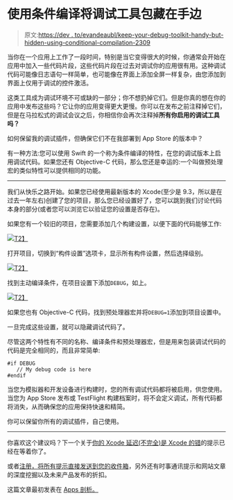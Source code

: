 # 使用条件编译将调试工具包藏在手边

> 原文:[https://dev . to/evandeaubl/keep-your-debug-toolkit-handy-but-hidden-using-conditional-compilation-2309](https://dev.to/evandeaubl/keep-your-debug-toolkit-handy-but-hidden-using-conditional-compilation-2309)

当你在一个应用上工作了一段时间，特别是当它变得很大的时候，你通常会开始在应用中加入一些代码片段，这些代码片段在过去对调试你的应用很有用。这种调试代码可能像日志语句一样简单，也可能像在界面上添加全屏一样复杂，由您添加到界面上仅用于调试的控件激活。

这类工具成为调试环境不可或缺的一部分；你不想扔掉它们。但是你真的想在你的应用中发布这些吗？它让你的应用变得更大更慢。你可以在发布之前注释掉它们，但是在马拉松式的调试会议之后，你相信你会再次注释掉**所有你启用的调试工具吗？**

如何保留我的调试插件，但确保它们不在我部署到 App Store 的版本中？

有一种方法:您可以使用 Swift 的一个称为条件编译的特性，在您的调试版本上启用调试代码。如果您还有 Objective-C 代码，那么您还是幸运的:一个叫做预处理宏的类似特性可以提供相同的功能。

* * *

我们从快乐之路开始。如果您已经使用最新版本的 Xcode(至少是 9.3，所以是在过去一年左右)创建了您的项目，那么您已经设置好了，您可以跳到我们讨论代码本身的部分(或者您可以浏览它以验证您的设置是否存在)。

如果您有一个较旧的项目，您需要添加几个构建设置，以便下面的代码能够工作:

[![](../Images/6261713ebe44cafea62062393711143c.png)T2】](https://res.cloudinary.com/practicaldev/image/fetch/s--9owJZUP0--/c_limit%2Cf_auto%2Cfl_progressive%2Cq_auto%2Cw_880/https://www.appsdissected.com/wp-content/uploads/2019/02/Screen-Shot-2019-02-28-at-19.03.57.png)

打开项目，切换到“构件设置”选项卡，显示所有构件设置，然后选择级别。

[![](../Images/098d48f63a1f5e62865793c37c0c8722.png)T2】](https://res.cloudinary.com/practicaldev/image/fetch/s--ZvjsDkZv--/c_limit%2Cf_auto%2Cfl_progressive%2Cq_auto%2Cw_880/https://www.appsdissected.com/wp-content/uploads/2019/02/Screen-Shot-2019-02-28-at-18.52.35.png)

找到主动编译条件，在项目设置下添加`DEBUG`，如上。

[![](../Images/652d60316a0eec18f1935744951d52f9.png)T2】](https://res.cloudinary.com/practicaldev/image/fetch/s--HCrePGHQ--/c_limit%2Cf_auto%2Cfl_progressive%2Cq_auto%2Cw_880/https://www.appsdissected.com/wp-content/uploads/2019/02/Screen-Shot-2019-02-28-at-18.53.12.png)

如果您也有 Objective-C 代码，找到预处理器宏并将`DEBUG=1`添加到项目设置中。

一旦完成这些设置，就可以隐藏调试代码了。

尽管这两个特性有不同的名称、编译条件和预处理器宏，但是用来包装调试代码的代码是完全相同的，而且非常简单:

```
#if DEBUG
   // My debug code is here
#endif 
```

当您为模拟器和开发设备进行构建时，您的所有调试代码都将被启用，供您使用。当您为 App Store 发布或 TestFlight 构建档案时，将不会定义调试，所有代码都将消失，从而确保您的应用保持快速和精简。

你可以保留你所有的调试插件，自己使用。

* * *

你喜欢这个建议吗？下一个关于[你的 Xcode 延迟(不完全)是 Xcode 的错](https://www.appsdissected.com/slow-laggy-xcode-memory/)的提示已经在等着你了。

或者[注册，将所有提示直接发送到您的收件箱](https://www.appsdissected.com/newsletter/)，另外还有时事通讯提示和网站文章的深度挖掘以及未来产品发布的折扣。

这篇文章最初发表在 [Apps 剖析。](https://www.appsdissected.com/hide-debug-code-conditional-compilation/)